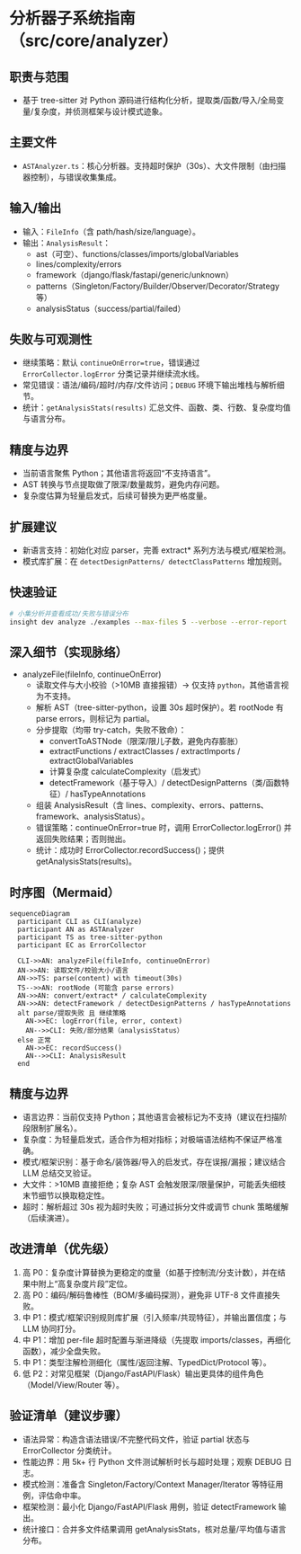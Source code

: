 # 分析器子系统指南（src/core/analyzer）

## 职责与范围
- 基于 tree-sitter 对 Python 源码进行结构化分析，提取类/函数/导入/全局变量/复杂度，并侦测框架与设计模式迹象。

## 主要文件
- `ASTAnalyzer.ts`：核心分析器。支持超时保护（30s）、大文件限制（由扫描器控制），与错误收集集成。

## 输入/输出
- 输入：`FileInfo`（含 path/hash/size/language）。
- 输出：`AnalysisResult`：
  - ast（可空）、functions/classes/imports/globalVariables
  - lines/complexity/errors
  - framework（django/flask/fastapi/generic/unknown）
  - patterns（Singleton/Factory/Builder/Observer/Decorator/Strategy 等）
  - analysisStatus（success/partial/failed）

## 失败与可观测性
- 继续策略：默认 `continueOnError=true`，错误通过 `ErrorCollector.logError` 分类记录并继续流水线。
- 常见错误：语法/编码/超时/内存/文件访问；`DEBUG` 环境下输出堆栈与解析细节。
- 统计：`getAnalysisStats(results)` 汇总文件、函数、类、行数、复杂度均值与语言分布。

## 精度与边界
- 当前语言聚焦 Python；其他语言将返回“不支持语言”。
- AST 转换与节点提取做了限深/数量裁剪，避免内存问题。
- 复杂度估算为轻量启发式，后续可替换为更严格度量。

## 扩展建议
- 新语言支持：初始化对应 parser，完善 extract* 系列方法与模式/框架检测。
- 模式库扩展：在 `detectDesignPatterns/ detectClassPatterns` 增加规则。

## 快速验证
```bash
# 小集分析并查看成功/失败与错误分布
insight dev analyze ./examples --max-files 5 --verbose --error-report
```

## 深入细节（实现脉络）
- analyzeFile(fileInfo, continueOnError)
  - 读取文件与大小校验（>10MB 直接报错）→ 仅支持 `python`，其他语言视为不支持。
  - 解析 AST（tree-sitter-python，设置 30s 超时保护）。若 rootNode 有 parse errors，则标记为 partial。
  - 分步提取（均带 try-catch，失败不致命）：
    - convertToASTNode（限深/限儿子数，避免内存膨胀）
    - extractFunctions / extractClasses / extractImports / extractGlobalVariables
    - 计算复杂度 calculateComplexity（启发式）
    - detectFramework（基于导入）/ detectDesignPatterns（类/函数特征）/ hasTypeAnnotations
  - 组装 AnalysisResult（含 lines、complexity、errors、patterns、framework、analysisStatus）。
  - 错误策略：continueOnError=true 时，调用 ErrorCollector.logError() 并返回失败结果；否则抛出。
  - 统计：成功时 ErrorCollector.recordSuccess()；提供 getAnalysisStats(results)。

## 时序图（Mermaid）
```mermaid
sequenceDiagram
  participant CLI as CLI(analyze)
  participant AN as ASTAnalyzer
  participant TS as tree-sitter-python
  participant EC as ErrorCollector

  CLI->>AN: analyzeFile(fileInfo, continueOnError)
  AN->>AN: 读取文件/校验大小/语言
  AN->>TS: parse(content) with timeout(30s)
  TS-->>AN: rootNode (可能含 parse errors)
  AN->>AN: convert/extract* / calculateComplexity
  AN->>AN: detectFramework / detectDesignPatterns / hasTypeAnnotations
  alt parse/提取失败 且 继续策略
    AN->>EC: logError(file, error, context)
    AN-->>CLI: 失败/部分结果（analysisStatus）
  else 正常
    AN->>EC: recordSuccess()
    AN-->>CLI: AnalysisResult
  end
```

## 精度与边界
- 语言边界：当前仅支持 Python；其他语言会被标记为不支持（建议在扫描阶段限制扩展名）。
- 复杂度：为轻量启发式，适合作为相对指标；对极端语法结构不保证严格准确。
- 模式/框架识别：基于命名/装饰器/导入的启发式，存在误报/漏报；建议结合 LLM 总结交叉验证。
- 大文件：>10MB 直接拒绝；复杂 AST 会触发限深/限量保护，可能丢失细枝末节细节以换取稳定性。
- 超时：解析超过 30s 视为超时失败；可通过拆分文件或调节 chunk 策略缓解（后续演进）。

## 改进清单（优先级）
1) 高 P0：复杂度计算替换为更稳定的度量（如基于控制流/分支计数），并在结果中附上“高复杂度片段”定位。
2) 高 P0：编码/解码鲁棒性（BOM/多编码探测），避免非 UTF-8 文件直接失败。
3) 中 P1：模式/框架识别规则库扩展（引入频率/共现特征），并输出置信度；与 LLM 协同打分。
4) 中 P1：增加 per-file 超时配置与渐进降级（先提取 imports/classes，再细化函数），减少全盘失败。
5) 中 P1：类型注解检测细化（属性/返回注解、TypedDict/Protocol 等）。
6) 低 P2：对常见框架（Django/FastAPI/Flask）输出更具体的组件角色（Model/View/Router 等）。

## 验证清单（建议步骤）
- 语法异常：构造含语法错误/不完整代码文件，验证 partial 状态与 ErrorCollector 分类统计。
- 性能边界：用 5k+ 行 Python 文件测试解析时长与超时处理；观察 DEBUG 日志。
- 模式检测：准备含 Singleton/Factory/Context Manager/Iterator 等特征用例，评估命中率。
- 框架检测：最小化 Django/FastAPI/Flask 用例，验证 detectFramework 输出。
- 统计接口：合并多文件结果调用 getAnalysisStats，核对总量/平均值与语言分布。
